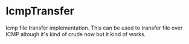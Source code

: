 # IcmpTransfer
Icmp file transfer implementation. This can be used to transfer file over ICMP altough it's kind of crude now but it kind of works.
